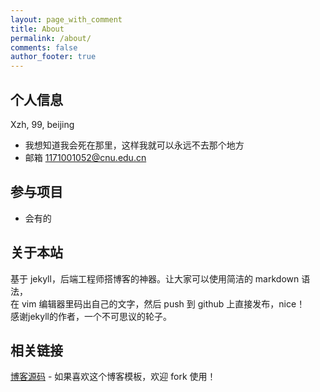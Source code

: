 ```yaml
---
layout: page_with_comment
title: About
permalink: /about/
comments: false
author_footer: true
---
```


## 个人信息

Xzh, 99, beijing

- 我想知道我会死在那里，这样我就可以永远不去那个地方 
- 邮箱 1171001052@cnu.edu.cn

## 参与项目
- 会有的


## 关于本站
基于 jekyll，后端工程师搭博客的神器。让大家可以使用简洁的 markdown 语法，  
在 vim 编辑器里码出自己的文字，然后 push 到 github 上直接发布，nice！   
感谢jekyll的作者，一个不可思议的轮子。


## 相关链接
[博客源码][] - 如果喜欢这个博客模板，欢迎 fork 使用！

[博客源码]: https://github.com/dongyado/dongyado.github.io
